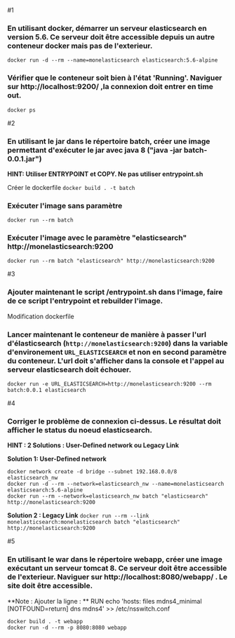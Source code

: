 
#1 
### En utilisant docker, démarrer un serveur elasticsearch en version 5.6. Ce serveur doit être accessible depuis un autre conteneur docker mais pas de l'exterieur. 
```docker run -d --rm --name=monelasticsearch elasticsearch:5.6-alpine```

### Vérifier que le conteneur soit bien à l'état 'Running'. Naviguer sur http://localhost:9200/ ,la connexion doit entrer en time out.
```docker ps```

#2 
### En utilisant le jar dans le répertoire batch, créer une image permettant d'exécuter le jar avec java 8 ("java -jar batch-0.0.1.jar")
**HINT: Utiliser ENTRYPOINT et COPY. Ne pas utiliser entrypoint.sh**

Créer le dockerfile
```docker build . -t batch```

### Exécuter l'image sans paramètre
```docker run --rm batch```

### Exécuter l'image avec le paramètre "elasticsearch" http://monelasticsearch:9200
```docker run --rm batch "elasticsearch" http://monelasticsearch:9200```

#3 
### Ajouter maintenant le script /entrypoint.sh dans l'image, faire de ce script l'entrypoint et rebuilder l'image. 
Modification dockerfile

### Lancer maintenant le conteneur de manière à passer l'url d'élasticsearch (```http://monelasticsearch:9200```) dans la variable d'environement ```URL_ELASTICSEARCH``` et non en second paramètre du conteneur. L'url doit s'afficher dans la console et l'appel au serveur elasticsearch doit échouer.
```docker run -e URL_ELASTICSEARCH=http://monelasticsearch:9200 --rm batch:0.0.1 elasticsearch```

#4 
### Corriger le problème de connexion ci-dessus. Le résultat doit afficher le status du noeud elasticsearch.
**HINT : 2 Solutions : User-Defined network ou Legacy Link**

**Solution 1: User-Defined network**
```
docker network create -d bridge --subnet 192.168.0.0/8 elasticsearch_nw
docker run -d --rm --network=elasticsearch_nw --name=monelasticsearch elasticsearch:5.6-alpine 
docker run --rm --network=elasticsearch_nw batch "elasticsearch" http://monelasticsearch:9200
```

**Solution  2 : Legacy Link**
```docker run --rm --link monelasticsearch:monelasticsearch batch "elasticsearch" http://monelasticsearch:9200```


#5 
### En utilisant le war dans le répertoire webapp, créer une image exécutant un serveur tomcat 8. Ce serveur doit être accessible de l'exterieur. Naviguer sur http://localhost:8080/webapp/ . Le site doit être accessible.
**Note : Ajouter la ligne : **
RUN echo 'hosts: files mdns4_minimal [NOTFOUND=return] dns mdns4' >> /etc/nsswitch.conf

```
docker build . -t webapp
docker run -d --rm -p 8080:8080 webapp 
```
